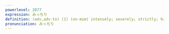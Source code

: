 ```yaml
---
powerlevel: 2077
expression: みっちり
definition: (adv,adv-to) (1) (on-mim) intensely; severely; strictly; hard; fully; earnestly; diligently; (2) (on-mim) tightly; compactly; closely
pronunciation: みっちり
---
```

